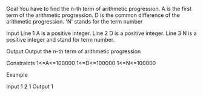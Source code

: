 Goal
You have to find the n-th term of arithmetic progression.
A is the first term of the arithmetic progression.
D is the common difference of the arithmetic progression.
'N' stands for the term number

Input
Line 1 A is a positive integer.
Line 2 D is a positive integer.
Line 3 N is a positive integer and stand for term number.

Output
Output the n-th term of arithmetic progression

Constraints
1<=A<=100000
1<=D<=100000
1<=N<=100000

Example

Input
1
2
1
Output
1
